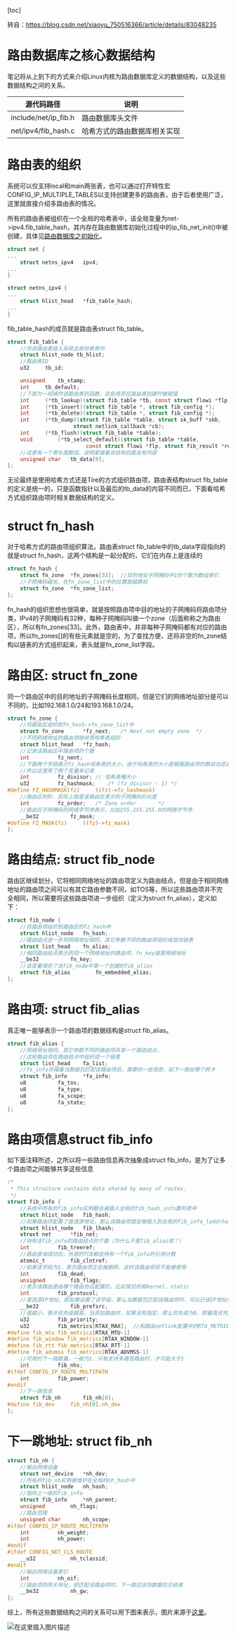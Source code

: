 [toc]

转自：https://blog.csdn.net/xiaoyu_750516366/article/details/83048235

# 路由数据库之核心数据结构

​	笔记将从上到下的方式来介绍Linux内核为路由数据库定义的数据结构，以及这些数据结构之间的关系。

| 源代码路径           | 说明                         |
| -------------------- | ---------------------------- |
| include/net/ip_fib.h | 路由数据库头文件             |
| net/ipv4/fib_hash.c  | 哈希方式的路由数据库相关实现 |

# 路由表的组织

系统可以仅支持local和main两张表，也可以通过打开特性宏CONFIG_IP_MULTIPLE_TABLES以支持创建更多的路由表，由于后者使用广泛，这里就直接介绍多路由表的情况。

所有的路由表被组织在一个全局的哈希表中，该全局变量为net->ipv4.fib_table_hash，其内存在路由数据库初始化过程中的ip_fib_net_init()中被创建，具体见[路由数据库之初始化](https://mp.csdn.net/postedit/97710056)。

```c
struct net {
...
	struct netns_ipv4	ipv4;
...
}

struct netns_ipv4 {
...
	struct hlist_head	*fib_table_hash;
...
}
```

fib_table_hash的成员就是路由表struct fib_table。

```c
struct fib_table {
	//将该路由表链入系统全局哈希表中
	struct hlist_node tb_hlist;
    //路由表ID
	u32		tb_id;

	unsigned	tb_stamp;
	int		tb_default;
    //下面为一组操作该路由表的函数，这些成员在路由表创建时被赋值
	int		(*tb_lookup)(struct fib_table *tb, const struct flowi *flp, struct fib_result *res);
	int		(*tb_insert)(struct fib_table *, struct fib_config *);
	int		(*tb_delete)(struct fib_table *, struct fib_config *);
	int		(*tb_dump)(struct fib_table *table, struct sk_buff *skb,
				     struct netlink_callback *cb);
	int		(*tb_flush)(struct fib_table *table);
	void		(*tb_select_default)(struct fib_table *table,
					     const struct flowi *flp, struct fib_result *res);
	//这里有一个零长度数组，说明紧接着该结构后面会有内容
	unsigned char	tb_data[0];
};
```

无论最终是使用哈希方式还是Tire的方式组织路由项，路由表结构struct fib_table的定义是统一的，只是函数指针以及最后的tb_data的内容不同而已，下面看哈希方式组织路由项时相关数据结构的定义。

# struct fn_hash

对于哈希方式的路由项组织算法，路由表struct fib_table中的tb_data字段指向的就是struct fn_hash，这两个结构是一起分配的，它们在内存上是连续的

```c
struct fn_hash {
	struct fn_zone	*fn_zones[33];	//目的地址子网掩码中1的个数为数组索引
	//子网掩码越长，在fn_zone_list中的位置就越靠前
	struct fn_zone	*fn_zone_list;
};
```

fn_hash的组织思想也很简单，就是按照路由项中目的地址的子网掩码将路由项分类，IPv4的子网掩码有32种，每种子网掩码叫做一个zone（后面称称之为路由区），所以有fn_zones[33]。此外，路由表中，并非每种子网掩码都有对应的路由项，所以fn_zones[]的有些元素就是空的，为了查找方便，还将非空的fn_zone结构以链表的方式组织起来，表头就是fn_zone_list字段。

# 路由区: struct fn_zone

同一个路由区中的目的地址的子网掩码长度相同，但是它们的网络地址部分是可以不同的，比如192.168.1.0/24和193.168.1.0/24。

```c
struct fn_zone {
	//将路由区组织到fn_hash->fn_zone_list中
	struct fn_zone		*fz_next;	/* Next not empty zone	*/
	//不同网络地址的路由项继续用哈希表组织
	struct hlist_head	*fz_hash;
	//记录该路由区中路由项的个数
	int			fz_nent;
	//下面两个字段表示fz_hash哈希表的大小，由于哈希表的大小是根据路由项的数目动态调整的，
	//所以这里用了两个变量来记录
	int			fz_divisor;	// 哈希表桶大小
	u32			fz_hashmask;	/* (fz_divisor - 1)	*/
#define FZ_HASHMASK(fz)		((fz)->fz_hashmask)
	//路由区的阶，实际上就是该路由区表示的子网掩码的长度
	int			fz_order;	/* Zone order		*/
	//路由区子网掩码的网络字节序表示，比如255.255.255.0的网络字节序
	__be32			fz_mask;
#define FZ_MASK(fz)		((fz)->fz_mask)
};
```

# 路由结点: struct fib_node

路由区继续划分，它将相同网络地址的路由项定义为路由结点，但是由于相同网络地址的路由项之间可以有其它路由参数不同，如TOS等，所以这些路由项并不完全相同，所以需要将这些路由项进一步组织（定义为struct fn_alias），定义如下：

```c
struct fib_node {
	//将路由项组织到路由区的fz_hash中
	struct hlist_node	fn_hash;
	//路由结点进一步将网络地址相同，其它参数不同的路由项组织成双向链表
	struct list_head	fn_alias;
	//相同路由结点表示的同一个网络地址的路由项，fn_key就是网络地址
	__be32			fn_key;
	//该变量保存了该fib_node中第一个创建的fib_alias
	struct fib_alias        fn_embedded_alias;
};
```

# 路由项: struct fib_alias

真正唯一能够表示一个路由项的数据结构是struct fib_alias。

```c
struct fib_alias {
	//网络地址相同，其它参数不同的路由项共享一个路由结点，
	//这些路由项在路由结点中组织成一个链表
	struct list_head	fa_list;
	//fa_info存储着当数据包匹配该路由项后，需要的一些信息，如下一跳给哪个网卡
	struct fib_info		*fa_info;
	u8			fa_tos;
	u8			fa_type;
	u8			fa_scope;
	u8			fa_state;
};
```

# 路由项信息struct fib_info

如下面注释所述，之所以将一些路由信息再次抽象成struct fib_info，是为了让多个路由项之间能够共享这些信息

```c
/*
 * This structure contains data shared by many of routes.
 */
struct fib_info {
	//系统中所有的fib_info实例都会被插入全局的fib_hash_info散列表中
	struct hlist_node	fib_hash;
	//如果路由项配置了首选源地址，那么该路由项就会被插入到全局的fib_info_laddrhash中
	struct hlist_node	fib_lhash;
	struct net		*fib_net;
	//持有该fib_info的路由结点的个数（为什么不是fib_alias呢？）
	int			fib_treeref;
	//路由查询成功后，外部的TCB都会持有一个fib_info的引用计数
	atomic_t		fib_clntref;
	//如果该字段为1，表示路由项正在被删除，这时该路由项将不能被使用
	int			fib_dead;
	unsigned		fib_flags;
	//表示该路由是由哪个路由协议配置的，比如常见的有kernel、static
	int			fib_protocol;
	//首选源IP地址，即如果设置了该字段，那么当数据包匹配该路由项时，可以已该IP地址作为源IP
	__be32			fib_prefsrc;
	//值越小，表示优先级越高，当添加路由时，如果没有指定，那么优先级为0，即最高优先级
	u32			fib_priority;
	u32			fib_metrics[RTAX_MAX];	//和路由netlink配置中的RTA_METRICS属性字段的内容对应，以属性类型为索引
#define fib_mtu fib_metrics[RTAX_MTU-1]
#define fib_window fib_metrics[RTAX_WINDOW-1]
#define fib_rtt fib_metrics[RTAX_RTT-1]
#define fib_advmss fib_metrics[RTAX_ADVMSS-1]
	//可用的下一跳数量，一般为1，只有支持多路径路由时，才可能大于1
	int			fib_nhs;
#ifdef CONFIG_IP_ROUTE_MULTIPATH
	int			fib_power;
#endif
	//下一跳信息
	struct fib_nh		fib_nh[0];
#define fib_dev		fib_nh[0].nh_dev
};
```

# 下一跳地址: struct fib_nh

```c
struct fib_nh {
	//输出网络设备
	struct net_device	*nh_dev;
	//所有的fib_nh实例被维护在全局的nh_hash中
	struct hlist_node	nh_hash;
	//指向上一级的fib_info
	struct fib_info		*nh_parent;
	unsigned		nh_flags;
	//路由范围
	unsigned char		nh_scope;
#ifdef CONFIG_IP_ROUTE_MULTIPATH
	int			nh_weight;
	int			nh_power;
#endif
#ifdef CONFIG_NET_CLS_ROUTE
	__u32			nh_tclassid;
#endif
	//输出网络设备索引
	int			nh_oif;
	//路由项的网关地址，即匹配该路由项时，下一跳应该将数据包交给谁
	__be32			nh_gw;
};
```

综上，所有这些数据结构之间的关系可以用下图来表示，图片来源于[这里](https://blog.csdn.net/lickylin/article/details/38326719)。

![在这里插入图片描述](https://img-blog.csdnimg.cn/20190803120919423.png?x-oss-process=image/watermark,type_ZmFuZ3poZW5naGVpdGk,shadow_10,text_aHR0cHM6Ly9ibG9nLmNzZG4ubmV0L2ZhbnhpYW95dTMyMQ==,size_16,color_FFFFFF,t_70)

